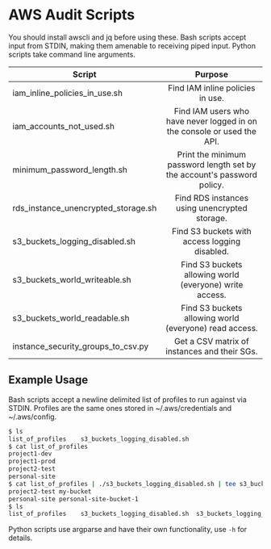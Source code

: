 # AWS Audit Scripts

You should install awscli and jq before using these. Bash scripts accept input
from STDIN, making them amenable to receiving piped input. Python scripts take
command line arguments.

| Script        | Purpose       |
| ------------- |:-------------:|
| iam_inline_policies_in_use.sh | Find IAM inline policies in use. |
| iam_accounts_not_used.sh | Find IAM users who have never logged in on the console or used the API. |
| minimum_password_length.sh | Print the minimum password length set by the account's password policy. |
| rds_instance_unencrypted_storage.sh | Find RDS instances using unencrypted storage. |
| s3_buckets_logging_disabled.sh | Find S3 buckets with access logging disabled. |
| s3_buckets_world_writeable.sh | Find S3 buckets allowing world (everyone) write access. |
| s3_buckets_world_readable.sh | Find S3 buckets allowing world (everyone) read access. |
| instance_security_groups_to_csv.py | Get a CSV matrix of instances and their SGs. |

## Example Usage

Bash scripts accept a newline delimited list of profiles to run against via
STDIN. Profiles are the same ones stored in ~/.aws/credentials and
~/.aws/config.

```bash
$ ls
list_of_profiles    s3_buckets_logging_disabled.sh
$ cat list_of_profiles
project1-dev
project1-prod
project2-test
personal-site
$ cat list_of_profiles | ./s3_buckets_logging_disabled.sh | tee s3_buckets_logging_disabled.out
project2-test my-bucket
personal-site personal-site-bucket-1
$ ls
list_of_profiles    s3_buckets_logging_disabled.sh  s3_buckets_logging_disabled.out
```

Python scripts use argparse and have their own functionality, use `-h` for
details.
